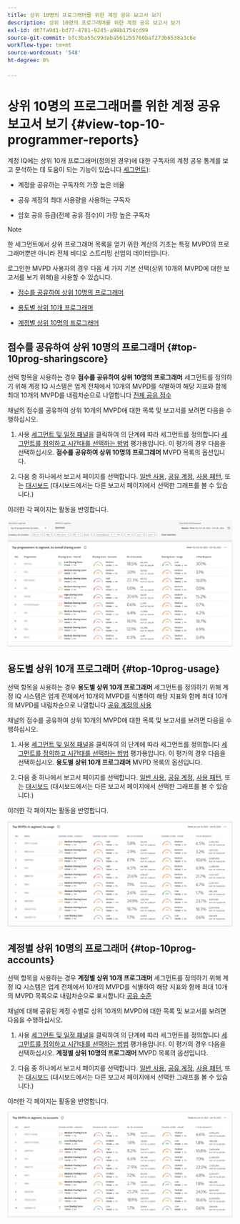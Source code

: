 ```yaml
---
title: 상위 10명의 프로그래머를 위한 계정 공유 보고서 보기
description: 상위 10명의 프로그래머를 위한 계정 공유 보고서 보기
exl-id: d67fa9d1-bd77-4781-9245-a98b1754cd99
source-git-commit: bfc3ba55c99daba561255760baf273b6538a3c6e
workflow-type: tm+mt
source-wordcount: '548'
ht-degree: 0%

---
```


# 상위 10명의 프로그래머를 위한 계정 공유 보고서 보기 {#view-top-10-programmer-reports}

계정 IQ에는 상위 10개 프로그래머(정의된 경우)에 대한 구독자의 계정 공유 통계를 보고 분석하는 데 도움이 되는 기능이 있습니다 [세그먼트](/help/AccountIQ/product-concepts.md#segmet-def)):

* 계정을 공유하는 구독자의 가장 높은 비율

* 공유 계정의 최대 사용량을 사용하는 구독자

* 암호 공유 등급(전체 공유 점수)이 가장 높은 구독자

>[!NOTE]
>
>한 세그먼트에서 상위 프로그래머 목록을 얻기 위한 계산의 기초는 특정 MVPD의 프로그래머뿐만 아니라 전체 비디오 스트리밍 산업의 데이터입니다.

<!--
>[!NOTE]
>
>Only the MVPDs that have a minimum of 50,000 active subscriber accounts are considered to obtain these reports.
-->

로그인한 MVPD 사용자의 경우 다음 세 가지 기본 선택(상위 10개의 MVPD에 대한 보고서를 보기 위해)을 사용할 수 있습니다.

* [점수를 공유하여 상위 10명의 프로그래머](#top-10prog-sharingscore)

* [용도별 상위 10개 프로그래머](#top-10prog-usage)

* [계정별 상위 10명의 프로그래머](#top-10prog-accounts)

## 점수를 공유하여 상위 10명의 프로그래머 {#top-10prog-sharingscore}

선택 항목을 사용하는 경우 **점수를 공유하여 상위 10명의 프로그래머** 세그먼트를 정의하기 위해 계정 IQ 시스템은 업계 전체에서 10개의 MVPD를 식별하여 해당 지표와 함께 최대 10개의 MVPD를 내림차순으로 나열합니다 [전체 공유 점수](/help/AccountIQ/product-concepts.md#overall-sharing-score)

채널의 점수를 공유하여 상위 10개의 MVPD에 대한 목록 및 보고서를 보려면 다음을 수행하십시오.

1. 사용 [세그먼트 및 일정 패널](/help/AccountIQ/segments-timeframe.md)을 클릭하여 의 단계에 따라 세그먼트를 정의합니다 [세그먼트를 정의하고 시간대를 선택하는 방법](/help/AccountIQ/howto-select-segment-timeframe.md) 평가용입니다. 이 평가의 경우 다음을 선택하십시오. **점수를 공유하여 상위 10명의 프로그래머** MVPD 목록의 옵션입니다.

1. 다음 중 하나에서 보고서 페이지를 선택합니다. [일반 사용](/help/AccountIQ/general-usage-reports.md), [공유 계정](/help/AccountIQ/shared-acc-reports.md), [사용 패턴](/help/AccountIQ/usage-patterns.md), 또는 [대시보드](/help/AccountIQ/dashboard.md) (대시보드에서는 다른 보고서 페이지에서 선택한 그래프를 볼 수 있습니다.)

이러한 각 페이지는 활동을 반영합니다.

![](assets/top-ten-prog-overallscore.png)

## 용도별 상위 10개 프로그래머 {#top-10prog-usage}

선택 항목을 사용하는 경우 **용도별 상위 10개 프로그래머** 세그먼트를 정의하기 위해 계정 IQ 시스템은 업계 전체에서 10개의 MVPD를 식별하여 해당 지표와 함께 최대 10개의 MVPD를 내림차순으로 나열합니다 [공유 계정의 사용](/help/AccountIQ/product-concepts.md)

채널의 점수를 공유하여 상위 10개의 MVPD에 대한 목록 및 보고서를 보려면 다음을 수행하십시오.

1. 사용 [세그먼트 및 일정 패널](/help/AccountIQ/segments-timeframe.md)을 클릭하여 의 단계에 따라 세그먼트를 정의합니다 [세그먼트를 정의하고 시간대를 선택하는 방법](/help/AccountIQ/howto-select-segment-timeframe.md) 평가용입니다. 이 평가의 경우 다음을 선택하십시오. **용도별 상위 10개 프로그래머** MVPD 목록의 옵션입니다.

1. 다음 중 하나에서 보고서 페이지를 선택합니다. [일반 사용](/help/AccountIQ/general-usage-reports.md), [공유 계정](/help/AccountIQ/shared-acc-reports.md), [사용 패턴](/help/AccountIQ/usage-patterns.md), 또는 [대시보드](/help/AccountIQ/dashboard.md) (대시보드에서는 다른 보고서 페이지에서 선택한 그래프를 볼 수 있습니다.)

이러한 각 페이지는 활동을 반영합니다.

![](assets/top-ten-mvpds-usage.png)

## 계정별 상위 10명의 프로그래머 {#top-10prog-accounts}

선택 항목을 사용하는 경우 **계정별 상위 10개 프로그래머** 세그먼트를 정의하기 위해 계정 IQ 시스템은 업계 전체에서 10개의 MVPD를 식별하여 해당 지표와 함께 최대 10개의 MVPD 목록으로 내림차순으로 표시합니다 [공유 수준](/help/AccountIQ/product-concepts.md)

채널에 대해 공유된 계정 수별로 상위 10개의 MVPD에 대한 목록 및 보고서를 보려면 다음을 수행하십시오.

1. 사용 [세그먼트 및 일정 패널](/help/AccountIQ/segments-timeframe.md)을 클릭하여 의 단계에 따라 세그먼트를 정의합니다 [세그먼트를 정의하고 시간대를 선택하는 방법](/help/AccountIQ/howto-select-segment-timeframe.md) 평가용입니다. 이 평가의 경우 다음을 선택하십시오. **계정별 상위 10명의 프로그래머** MVPD 목록의 옵션입니다.

1. 다음 중 하나에서 보고서 페이지를 선택합니다. [일반 사용](/help/AccountIQ/general-usage-reports.md), [공유 계정](/help/AccountIQ/shared-acc-reports.md), [사용 패턴](/help/AccountIQ/usage-patterns.md), 또는 [대시보드](/help/AccountIQ/dashboard.md) (대시보드에서는 다른 보고서 페이지에서 선택한 그래프를 볼 수 있습니다.)

이러한 각 페이지는 활동을 반영합니다.

![](assets/top-ten-mvpds-accounts.png)
